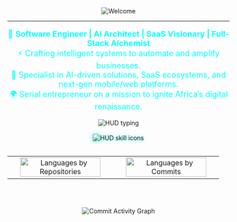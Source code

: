 <!-- FUTURISTIC HUD THEME README FOR MURITHI KELVIN -->

<div align="center">
  
<img src="https://readme-typing-svg.herokuapp.com?font=Orbitron&size=30&duration=3000&pause=1000&color=00FFFF&center=true&vCenter=true&width=600&lines=Initializing...;Welcome+to+muri7hi+Labs&repeat=false" alt="Welcome" />



 
</div>


---

<p align="center" style="color:#00FFFF; font-size:18px;">
🚀 <strong>Software Engineer | AI Architect | SaaS Visionary | Full-Stack Alchemist</strong><br/>
⚡ Crafting intelligent systems to automate and amplify businesses.<br/>
🧠 Specialist in AI-driven solutions, SaaS ecosystems, and next-gen mobile/web platforms.<br/>
🌍 Serial entrepreneur on a mission to ignite Africa’s digital renaissance.
</p>



<div align="center">
  <img src="https://readme-typing-svg.herokuapp.com?font=Orbitron&size=30&duration=3000&color=00FFFF&center=true&vCenter=true&lines=Mapping+Systems+...;Loading+Tech+Stacks+...;Activating+Modules..." alt="HUD typing" />
</div>

<br />

<div align="center">
  <img style="filter: drop-shadow(0px 0px 5px #00FFFF);" 
    src="https://skillicons.dev/icons?i=linux,windows,kali,ubuntu,mint,c,cpp,cs,dotnet,java,python,javascript,php,html,css,mysql,opencv,pytorch,tensorflow,docker,androidstudio,qt,vscode,postman,git,github,aws,firebase,bootstrap,figma&theme=dark" alt="HUD skill icons" />
</div>




<br />
<table align="center" width="100%">
  <tr>
    <td width="50%" align="center">
      <img src="https://github-profile-summary-cards.vercel.app/api/cards/repos-per-language?username=muri7hikelvin&theme=tokyonight" alt="Languages by Repositories" width="90%"/>
    </td>
    <td width="50%" align="center">
      <img src="https://github-profile-summary-cards.vercel.app/api/cards/most-commit-language?username=muri7hikelvin&theme=tokyonight" alt="Languages by Commits" width="90%"/>
    </td>
  </tr>
</table>

<br />






<br />
<p align="center" width="60">

  <img src="https://github-readme-activity-graph.vercel.app/graph?username=muri7hikelvin&theme=react-dark&hide_border=true&area=true&bg_color=000000" alt="Commit Activity Graph" />




</p>
